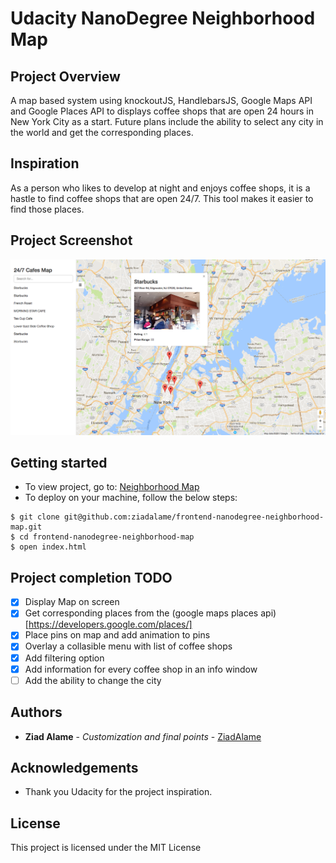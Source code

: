# Udacity NanoDegree Neighborhood Map

## Project Overview

A map based system using knockoutJS, HandlebarsJS, Google Maps API and Google Places API to displays coffee shops that are open 24 hours in New York City as a start. Future plans include the ability to select any city in the world and get the corresponding places.

## Inspiration

As a person who likes to develop at night and enjoys coffee shops, it is a hastle to find coffee shops that are open 24/7. This tool makes it easier to find those places.

## Project Screenshot

![Neighborhood Map CoffeeShops 24/7 Screenshot](https://raw.githubusercontent.com/ziadalame/forntend-nanodegree-neighborhood-map/master/images/sc.png)

## Getting started

- To view project, go to: [Neighborhood Map](https://ziadalame.github.io/forntend-nanodegree-neighborhood-map/)
- To deploy on your machine, follow the below steps:

```
$ git clone git@github.com:ziadalame/frontend-nanodegree-neighborhood-map.git
$ cd frontend-nanodegree-neighborhood-map
$ open index.html
```

## Project completion TODO

- [x] Display Map on screen
- [x] Get corresponding places from the (google maps places api)[https://developers.google.com/places/]
- [x] Place pins on map and add animation to pins
- [x] Overlay a collasible menu with list of coffee shops
- [x] Add filtering option
- [x] Add information for every coffee shop in an info window
- [ ] Add the ability to change the city 

## Authors

* **Ziad Alame** - *Customization and final points* - [ZiadAlame](https://github.com/ziadalame)

## Acknowledgements

* Thank you Udacity for the project inspiration.

## License

This project is licensed under the MIT License